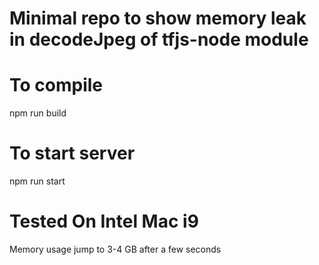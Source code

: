 # Minimal repo to show memory leak in decodeJpeg of tfjs-node module

# To compile

npm run build

# To start server

npm run start

# Tested On Intel Mac i9

Memory usage jump to 3-4 GB after a few seconds
